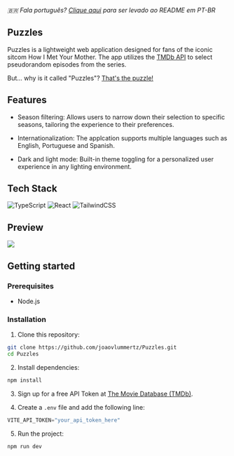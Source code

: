 *🇧🇷 Fala português? [Clique aqui](https://github.com/joaovlummertz/Puzzles/blob/main/README_PTBR.md) para ser levado ao README em PT-BR*

## Puzzles
Puzzles is a lightweight web application designed for fans of the iconic sitcom How I Met Your Mother. The app utilizes the [TMDb API](https://developer.themoviedb.org/reference/intro/getting-started) to select pseudorandom episodes from the series.

But... why is it called "Puzzles"? [That's the puzzle!](https://www.youtube.com/watch?v=w_2SVVGsiao)

## Features

- Season filtering: Allows users to narrow down their selection to specific seasons, tailoring the experience to their preferences.

- Internationalization: The applcation supports multiple languages such as English, Portuguese and Spanish.

- Dark and light mode: Built-in theme toggling for a personalized user experience in any lighting environment.

## Tech Stack

<img src="https://img.shields.io/badge/typescript-%23007acc.svg?logo=typescript&logoColor=white&style=for-the-badge" alt="TypeScript" /> <img src="https://img.shields.io/badge/react-%2320232a.svg?logo=react&logoColor=%2361dafb&style=for-the-badge" alt="React" /> <img src="https://img.shields.io/badge/tailwindcss-%2338b2ac.svg?logo=tailwind-css&logoColor=white&style=for-the-badge" alt="TailwindCSS" />

## Preview

![](preview.gif)

## Getting started

### Prerequisites

- Node.js

### Installation

1. Clone this repository:
```sh
git clone https://github.com/joaovlummertz/Puzzles.git
cd Puzzles
```
2. Install dependencies:
```sh
npm install
```

3. Sign up for a free API Token at [The Movie Database (TMDb)](https://developer.themoviedb.org/docs/getting-started).

4. Create a ```.env``` file and add the following line:
```js
VITE_API_TOKEN="your_api_token_here"
```

5. Run the project:
```sh
npm run dev
```

